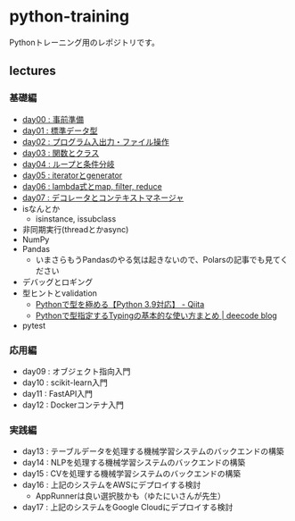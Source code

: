 # python-training

Pythonトレーニング用のレポジトリです。

## lectures

### 基礎編

- [day00 : 事前準備                          ](./doc/lecture/prepare/README.md)
- [day01 : 標準データ型                      ](./doc/lecture/std-data-type/README.md)
- [day02 : プログラム入出力・ファイル操作    ](./doc/lecture/input-output/README.md)
- [day03 : 関数とクラス                      ](./doc/lecture/function-class/README.md)
- [day04 : ループと条件分岐                  ](./doc/lecture/for-if-else/README.md)
- [day05 : iteratorとgenerator               ](./doc/lecture/iterator-generator/README.md)
- [day06 : lambda式とmap, filter, reduce     ](./doc/lecture/lambda/README.md)
- [day07 : デコレータとコンテキストマネージャ](./doc/lecture/decolator-and-context-manager/README.md)
- isなんとか
  - isinstance, issubclass
- 非同期実行(threadとかasync)
- NumPy
- Pandas
  - いまさらもうPandasのやる気は起きないので、Polarsの記事でも見てください
- デバッグとロギング
- 型ヒントとvalidation
  - [Pythonで型を極める【Python 3.9対応】 - Qiita](https://qiita.com/papi_tokei/items/bf652696d6b98f23565a)
  - [Pythonで型指定するTypingの基本的な使い方まとめ | deecode blog](https://deecode.net/?p=530#%E9%96%A2%E6%95%B0%E3%82%AA%E3%83%96%E3%82%B8%E3%82%A7%E3%82%AF%E3%83%88%E3%83%BB%E3%82%B3%E3%83%BC%E3%83%AB%E3%83%90%E3%83%83%E3%82%AF_-_Callable%E5%9E%8B)
- pytest

### 応用編

- day09 : オブジェクト指向入門
- day10 : scikit-learn入門
- day11 : FastAPI入門
- day12 : Dockerコンテナ入門

### 実践編

- day13 : テーブルデータを処理する機械学習システムのバックエンドの構築
- day14 : NLPを処理する機械学習システムのバックエンドの構築
- day15 : CVを処理する機械学習システムのバックエンドの構築
- day16 : 上記のシステムをAWSにデプロイする検討
  - AppRunnerは良い選択肢かも（ゆたにいさんが先生）
- day17 : 上記のシステムをGoogle Cloudにデプロイする検討
